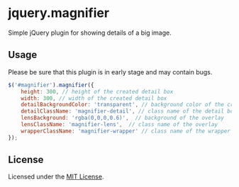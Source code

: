 # jquery.magnifier

Simple jQuery plugin for showing details of a big image.

## Usage
Please be sure that this plugin is in early stage and may contain bugs.
``` javascript
$('#magnifier').magnifier({
	height: 300, // height of the created detail box
	width: 300, // width of the created detail box
	detailBackgroundColor: 'transparent', // background color of the created detail box
    detailClassName: 'magnifier-detail', // class name of the detail box
    lensBackground: 'rgba(0,0,0,0.6)',  // background of the overlay
    lensClassName: 'magnifier-lens',  // class name of the overlay
    wrapperClassName: 'magnifier-wrapper' // class name of the wrapper element
});
```

## License

Licensed under the [MIT License](http://www.opensource.org/licenses/mit-license.php).